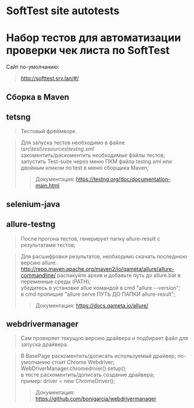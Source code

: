 # SoftTest site autotests

Набор тестов для автоматизации проверки чек листа по SoftTest
=============================================================

Сайт по-умолчанию: 
>http://softtest.srv.lan/#/

Сборка в Maven
--------------

tetsng
------

>Тестовый фреймворк.

>Для запуска тестов необходимо в файле *\src\test\resources\testng.xml*  
>закоментить/раскоментить необходимые файлы тестов;  
>запустить Test-suite через меню ПКМ файла testng.xml или
>двойным кликом по test в меню сборщика Maven;  
>>Документация: 
>>https://testng.org/doc/documentation-main.html

selenium-java
-------------

allure-testng
-------------

>После прогона тестов, генерирует папку allure-result с результатами тестов;

>Для расшифровки результатов, необходимо скачать последнюю версию allure:
>http://repo.maven.apache.org/maven2/io/qameta/allure/allure-commandline/
>распакуйте архив и добавьте путь до allure.bat в переменные среды (PATH);  
>убедитесь в установке allue командой в cmd "allure --version";  
>в cmd пропишие "allure serve ПУТЬ ДО ПАПКИ allure-result";  
>>Документация: 
>>https://docs.qameta.io/allure/

webdrivermanager
----------------

>Сам проверяет текущую версию драйвера и подбирает файл для запуска драйвера.

>В BasePage раскоментить/дописать используемый драйвер;
>по-умолчанию стоит Chrome Webdriver; WebDriverManager.chromedriver().setup();  
>в тесте раскоментить/дописать создание драйвера;   
>пример: driver = new ChromeDriver();  
>>Документация: 
>>https://github.com/bonigarcia/webdrivermanager
